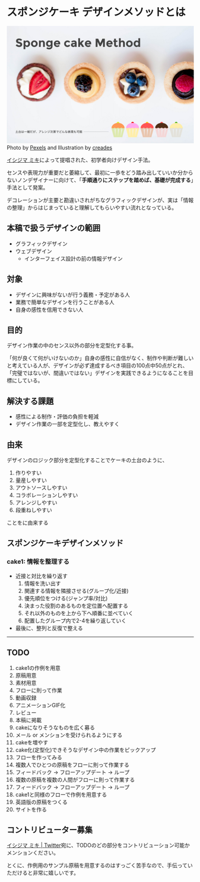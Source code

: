 # スポンジケーキ デザインメソッドとは

![](cover.png)
Photo by [Pexels](https://pixabay.com/ja/%E3%82%B1%E3%83%BC%E3%82%AD-%E3%83%95%E3%83%AB%E3%83%BC%E3%83%84-%E3%83%87%E3%82%B6%E3%83%BC%E3%83%88-%E3%81%8A%E3%81%84%E3%81%97%E3%81%84-%E3%82%A4%E3%83%81%E3%82%B4-%E3%83%99%E3%83%AA%E3%83%BC-%E8%8F%93%E5%AD%90-1283821/) and Illustration by [creades](https://pixabay.com/ja/%E3%82%B1%E3%83%BC%E3%82%AD-%E3%83%9E%E3%83%95%E3%82%A3%E3%83%B3-%E3%83%9A%E3%82%B9%E3%83%88%E3%83%AA%E3%83%BC-%E3%82%AB%E3%83%83%E3%83%97%E3%82%B1%E3%83%BC%E3%82%AD-%E5%96%9C%E3%81%B3-%E7%94%98%E3%81%84-%E9%A3%9F%E5%93%81-1953211/)

[イシジマ ミキ](http://mikiishijima.com)によって提唱された、初学者向けデザイン手法。

センスや表現力が重要だと萎縮して、最初に一歩をどう踏み出していいか分からないノンデザイナーに向けて、「**手順通りにステップを踏めば、基礎が完成する**」手法として発案。

デコレーションが主要と勘違いされがちなグラフィックデザインが、実は「情報の整理」からはじまっていると理解してもらいやすい流れとなっている。

## 本稿で扱うデザインの範囲
* グラフィックデザイン
* ウェブデザイン
	* インターフェイス設計の前の情報デザイン

## 対象
* デザインに興味がないが行う義務・予定がある人
* 業務で簡単なデザインを行うことがある人
* 自身の感性を信用できない人

## 目的
デザイン作業の中のセンス以外の部分を定型化する事。

「何が良くて何がいけないのか」自身の感性に自信がなく、制作や判断が難しいと考えている人が、デザインが必ず達成するべき項目の100点中50点がとれ、「完璧ではないが、間違いではない」デザインを実践できるようになることを目標にしている。

## 解決する課題
* 感性による制作・評価の負担を軽減
* デザイン作業の一部を定型化し、教えやすく

## 由来
デザインのロジック部分を定型化することでケーキの土台のように、

1. 作りやすい
1. 量産しやすい
1. アウトソースしやすい
1. コラボレーションしやすい
1. アレンジしやすい
1. 段重ねしやすい

ことをに由来する

## スポンジケーキデザインメソッド
### cake1: 情報を整理する
* 近接と対比を繰り返す
  1. 情報を洗い出す
  1. 関連する情報を隣接させる(グループ化/近接)
  1. 優先順位をつける(ジャンプ率/対比)
  1. 決まった役割のあるものを定位置へ配置する
  1. それ以外のものを上から下へ順番に並べていく
  1. 配置したグループ内で2-4を繰り返していく  
* 最後に、整列と反復で整える

---

## TODO
1. cake1の作例を用意
  1. 原稿用意
  1. 素材用意
  1. フローに則って作業
  1. 動画収録
  1. アニメーションGIF化
  1. レビュー
  1. 本稿に掲載
1. cakeになりそうなものを広く募る
  1. メール or メンションを受けられるようにする
1. cakeを増やす
  1. cake化(定型化)できそうなデザイン中の作業をピックアップ
  1. フローを作ってみる
  1. 複数人でひとつの原稿をフローに則って作業する
  1. フィードバック → フローアップデート → ループ
  1. 複数の原稿を複数の人間がフローに則って作業する
  1. フィードバック → フローアップデート → ループ
  1. cake1と同様のフローで作例を用意する
1. 英語版の原稿をつくる
1. サイトを作る

## コントリビューター募集

[イシジマ ミキ | Twitter](https://twitter.com/woopsdez)宛に、TODOのどの部分をコントリビューション可能かメンションください。

とくに、作例用のサンプル原稿を用意するのはすっごく苦手なので、手伝っていただけると非常に嬉しいです。
